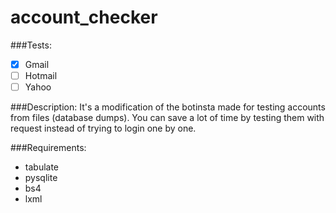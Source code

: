 # account_checker

###Tests:
- [x] Gmail
- [ ] Hotmail
- [ ] Yahoo

###Description:
It's a modification of the botinsta made for testing accounts from files (database dumps).
You can save a lot of time by testing them with request instead of trying to login one by one.

###Requirements:
- tabulate
- pysqlite
- bs4
- lxml
